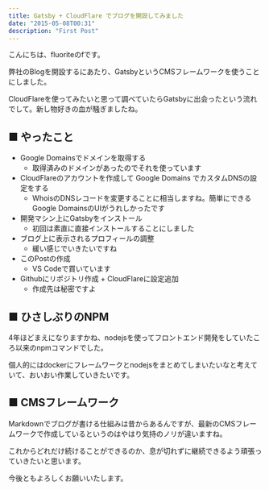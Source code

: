 ```yaml
---
title: Gatsby + CloudFlare でブログを開設してみました
date: "2015-05-08T00:31"
description: "First Post"
---
```


こんにちは、fluoriteのfです。

弊社のBlogを開設するにあたり、GatsbyというCMSフレームワークを使うことにしました。

CloudFlareを使ってみたいと思って調べていたらGatsbyに出会ったという流れでして。新し物好きの血が騒ぎましたね。

## ■ やったこと

- Google Domainsでドメインを取得する
  - 取得済みのドメインがあったのでそれを使っています
- CloudFlareのアカウントを作成して Google Domains でカスタムDNSの設定をする
  - WhoisのDNSレコードを変更することに相当しますね。簡単にできるGoogle DomainsのUIがうれしかったです
- 開発マシン上にGatsbyをインストール
  - 初回は素直に直接インストールすることにしました
- ブログ上に表示されるプロフィールの調整
  - 緩い感じでいきたいですね
- このPostの作成
  - VS Codeで買いています
- Githubにリポジトリ作成 + CloudFlareに設定追加
  - 作成先は秘密ですよ

## ■ ひさしぶりのNPM

4年ほどまえになりますかね、nodejsを使ってフロントエンド開発をしていたころ以来のnpmコマンドでした。

個人的にはdockerにフレームワークとnodejsをまとめてしまいたいなと考えていて、おいおい作業していきたいです。

## ■ CMSフレームワーク

Markdownでブログが書ける仕組みは昔からあるんですが、最新のCMSフレームワークで作成しているというのはやはり気持のノリが違いますね。

これからどれだけ続けることができるのか、息が切れずに継続できるよう頑張っていきたいと思います。

今後ともよろしくお願いいたします。
